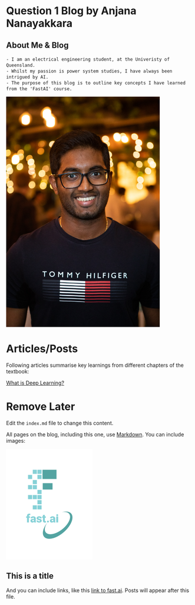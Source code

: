 # Question 1 Blog by Anjana Nanayakkara


<!-----------------------------------------------------------
                     (Section about myself) 
  ---------------------------------------------------------->
## **About Me & Blog**
    - I am an electrical engineering student, at the Univeristy of Queensland. 
    - Whilst my passion is power system studies, I have always been intrigued by AI. 
    - The purpose of this blog is to outline key concepts I have learned from the 'FastAI' course.

<!---(Photo of myself) -->
<img src="images/AnjanaNanayakkara.jpg" width="417" height="625">

<!-----------------------------------------------------------
                         Articles
  ---------------------------------------------------------->
# **Articles/Posts**
Following articles summarise key learnings from different chapters of the textbook:

[What is Deep Learning?](article_1_DL_Explained.md)



# Remove Later
Edit the `index.md` file to change this content. 

All pages on the blog, including this one, use [Markdown](https://guides.github.com/features/mastering-markdown/). You can include images:

![Image of fast.ai logo](images/logo.png)

## This is a title

And you can include links, like this [link to fast.ai](https://www.fast.ai). Posts will appear after this file. 

